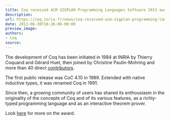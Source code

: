 ```yaml
---
title: Coq received ACM SIGPLAN Programming Languages Software 2013 award
description:
url: https://coq.inria.fr/news/coq-received-acm-sigplan-programming-languages-software-2013-award.html
date: 2013-06-30T16:26:00-00:00
preview_image:
authors:
- Coq
source:
---
```



<p>The development of Coq has been initiated in 1984 at INRIA by Thierry Coquand and G&eacute;rard Huet, then joined by Christine Paulin-Mohring and more than 40 direct <a href="https://coq.inria.fr/who-did-what-in-coq">contributors</a>.</p>
<p>The first public release was CoC 4.10 in 1989. Extended with native inductive types, it was renamed Coq in 1991.</p>
<p>Since then, a growing community of users has shared its enthousiasm in the originality of the concepts of Coq and of its various features, as a richly-typed programming language and as an interactive theorem prover.</p>
<p>Look <a href="http://www.sigplan.org/Awards/Software/Main">here</a> for more on the award.</p>

 
